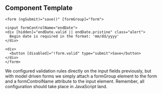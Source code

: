 ## Component Template

```
<form (ngSubmit)="save()" [formGroup]="form">

<input formControlName="endDate">
<div [hidden]="endDate.valid || endDate.pristine" class="alert">
  Begin date is required in the format: 'mm/dd/yyyy'
</div>

<div>
  <button [disabled]="!form.valid" type="submit">Save</button>
</div>
</form>
```

<aside class="notes">
We configured validation rules directly on the input fields previously, but with model driven forms we simply attach 
a formGroup element to the form and a formControlName attribute to the input element. Remember, all configuration should
take place in JavaScript land.
</aside>